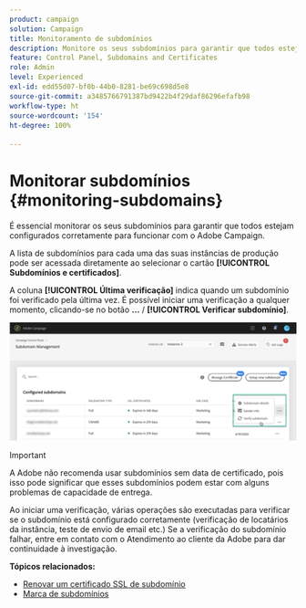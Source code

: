 ```yaml
---
product: campaign
solution: Campaign
title: Monitoramento de subdomínios
description: Monitore os seus subdomínios para garantir que todos estejam configurados corretamente para funcionar com o Adobe Campaign.
feature: Control Panel, Subdomains and Certificates
role: Admin
level: Experienced
exl-id: edd55d07-bf0b-44b0-8281-be69c698d5e8
source-git-commit: a3485766791387bd9422b4f29daf86296efafb98
workflow-type: ht
source-wordcount: '154'
ht-degree: 100%

---
```



# Monitorar subdomínios {#monitoring-subdomains}

É essencial monitorar os seus subdomínios para garantir que todos estejam configurados corretamente para funcionar com o Adobe Campaign.

A lista de subdomínios para cada uma das suas instâncias de produção pode ser acessada diretamente ao selecionar o cartão **[!UICONTROL Subdomínios e certificados]**.

A coluna **[!UICONTROL Última verificação]** indica quando um subdomínio foi verificado pela última vez. É possível iniciar uma verificação a qualquer momento, clicando-se no botão **...** / **[!UICONTROL Verificar subdomínio]**.

![](assets/subdomain_verification.png)

>[!IMPORTANT]
>
>A Adobe não recomenda usar subdomínios sem data de certificado, pois isso pode significar que esses subdomínios podem estar com alguns problemas de capacidade de entrega.

Ao iniciar uma verificação, várias operações são executadas para verificar se o subdomínio está configurado corretamente (verificação de locatários da instância, teste de envio de email etc.) Se a verificação do subdomínio falhar, entre em contato com o Atendimento ao cliente da Adobe para dar continuidade à investigação.

**Tópicos relacionados:**

* [Renovar um certificado SSL de subdomínio](../../subdomains-certificates/using/renewing-subdomain-certificate.md)
* [Marca de subdomínios](../../subdomains-certificates/using/subdomains-branding.md)

